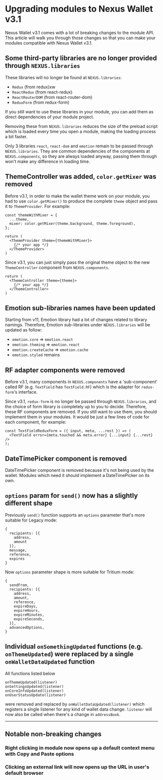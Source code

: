 # Upgrading modules to Nexus Wallet v3.1

Nexus Wallet v3.1 comes with a lot of breaking changes to the module API. This article will walk you through those changes so that you can make your modules compatible with Nexus Wallet v3.1.

## Some third-party libraries are no longer provided through `NEXUS.libraries`

These libraries will no longer be found at `NEXUS.libraries`:

- `Redux` (from redux)xw
- `ReactRedux` (from react-redux)
- `ReactRouterDOM` (from react-router-dom)
- `ReduxForm` (from redux-form)

If you still want to use these libraries in your module, you can add them as direct dependencies of your module project.

Removing these from `NEXUS.libraries` reduces the size of the preload script which is loaded every time you open a module, making the loading process a bit faster.

Only 3 libraries `react`, `react-dom` and `emotion` remain to be passed through `NEXUS.libraries`. They are common dependencies of the components at `NEXUS.components`, so they are always loaded anyway, passing them through won't make any difference in loading time.

## ThemeController was added, `color.getMixer` was removed

Before v3.1, in order to make the wallet theme work on your module, you had to use `color.getMixer()` to produce the complete `theme` object and pass it to `ThemeProvider`. For example:

```
const themeWithMixer = {
  ...theme,
  mixer: color.getMixer(theme.background, theme.foreground),
};

return (
  <ThemeProvider theme={themeWithMixer}>
    {/* your app */}
  </ThemeProvider>
)
```

Since v3.1, you can just simply pass the original theme object to the new `ThemeController` component from `NEXUS.components`.

```
return (
  <ThemeController theme={theme}>
    {/* your app */}
  </ThemeController>
)
```

## Emotion sub-libraries names have been updated

Starting from v11, Emotion library had a lot of changes related to library namings. Therefore, Emotion sub-libraries under `NEXUS.libraries` will be updated as follow:

- `emotion.core` => `emotion.react`
- `emotion.theming` => `emotion.react`
- `emotion.createCache` => `emotion.cache`
- `emotion.styled` remains

## RF adapter components were removed

Before v3.1, many components in `NEXUS.components` have a 'sub-component' called RF (e.g. `TextField` has `TextField.RF`) which is the adapter for `redux-form`'s interface.

Since v3.1, `redux-form` is no longer be passed through `NEXUS.libraries`, and the choice of form library is completely up to you to decide. Therefore, these RF components are removed. If you still want to use them, you should implement them in your modules. It would be just a few lines of code for each component, for example:

```
const TextFieldReduxForm = ({ input, meta, ...rest }) => (
  <TextField error={meta.touched && meta.error} {...input} {...rest} />
);
```

## DateTimePicker component is removed

DateTimePicker component is removed because it's not being used by the wallet. Modules which need it should implement a DateTimePicker on its own.

## `options` param for `send()` now has a slightly different shape

Previously `send()` function supports an `options` parameter that's more suitable for Legacy mode:

```
{
  recipients: [{
    address,
    amount
  }],
  message,
  reference,
  expires
}
```

Now `options` parameter shape is more suitable for Tritium mode:

```
{
  sendFrom,
  recipients: [{
    address,
    amount,
    reference,
    expireDays,
    expireHours,
    expireMinutes,
    expireSeconds,
  }],
  advancedOptions,
}
```

## Individual `onSomethingUpdated` functions (e.g. `onThemeUpdated`) were replaced by a single `onWalletDataUpdated` function

All functions listed below

```
onThemeUpdated(listener)
onSettingsUpdated(listener)
onCoreInfoUpdated(listener)
onUserStatusUpdate(listener)
```

were removed and replaced by `onWalletDataUpdated(listener)` which registers a single listener for any kind of wallet data change. `listener` will now also be called when there's a change in `addressBook`.

---

## Notable non-breaking changes

### Right clicking in module now opens up a default context menu with Copy and Paste options

### Clicking an external link will now opens up the URL in user's default browser

